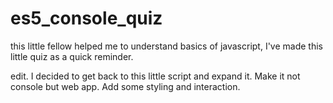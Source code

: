 # es5_console_quiz

this little fellow helped me to understand basics of javascript, I've made this little quiz as a quick reminder.

edit. I decided to get back to this little script and expand it. Make it not console but web app. Add some styling and interaction.
